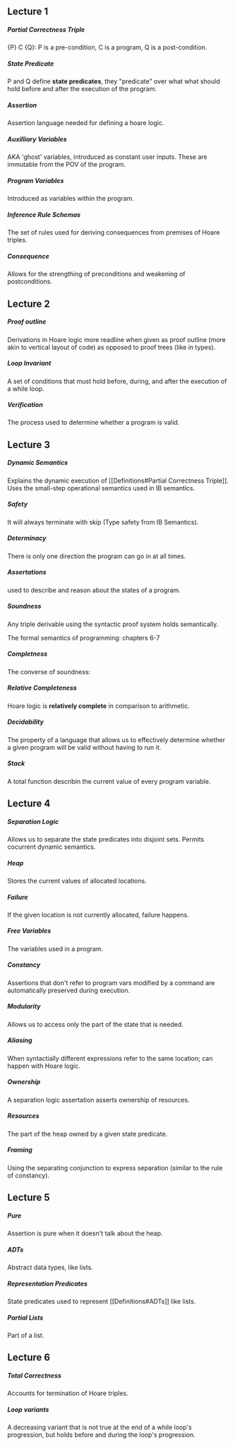 ## Lecture 1

##### Partial Correctness Triple
{P} C {Q}: P is a pre-condition, C is a program, Q is a post-condition.


##### State Predicate
P and Q define **state predicates**, they "predicate" over what what should hold before and after the execution of the program.
 
##### Assertion
Assertion language needed for defining a hoare logic.


##### Auxilliary Variables
AKA 'ghost' variables, introduced as constant user inputs. These are immutable from the POV of the program.

##### Program Variables
Introduced as variables within the program.

##### Inference Rule Schemas
The set of rules used for deriving consequences from premises of Hoare triples.

##### Consequence
Allows for the strengthing of preconditions and weakening of postconditions.

## Lecture 2

##### Proof outline
Derivations in Hoare logic more readline when given as proof outline (more akin to vertical layout of code) as opposed to proof trees (like in types).

##### Loop Invariant
A set of conditions that must hold before, during, and after the execution of a while loop.

##### Verification
The process used to determine whether a program is valid.

## Lecture 3

##### Dynamic Semantics
Explains the dynamic execution of [[Definitions#Partial Correctness Triple]]. Uses the small-step operational semantics used in IB semantics.


##### Safety
It will always terminate with skip (Type safety from IB Semantics).

##### Determinacy
There is only one direction the program can go in at all times.

##### Assertations
used to describe and reason about the states of a program.

##### Soundness 
Any triple derivable using the syntactic proof system holds semantically.


The formal semantics of programming: chapters 6-7


##### Completness
The converse of soundness:

##### Relative Completeness
Hoare logic is **relatively complete** in comparison to arithmetic.

##### Decidability
The property of a language that allows us to effectively determine whether a given program will be valid without having to run it.

##### Stack
A total function describin the current value of every program variable.

## Lecture 4

##### Separation Logic
Allows us to separate the state predicates into disjoint sets. Permits cocurrent dynamic semantics.

##### Heap
Stores the current values of allocated locations.

##### Failure
If the given location is not currently allocated, failure happens.

##### Free Variables
The variables used in a program.

##### Constancy
Assertions that don't refer to program vars modified by a command are automatically preserved during execution.

##### Modularity
Allows us to access only the part of the state that is needed.

##### Aliasing
When syntactially different expressions refer to the same location; can happen with Hoare logic.

##### Ownership
A separation logic assertation asserts ownership of resources.

##### Resources
The part of the heap owned by a given state predicate.

##### Framing
Using the separating conjunction to express separation (similar to the rule of constancy).

## Lecture 5

##### Pure
Assertion is pure when it doesn't talk about the heap.

##### ADTs
Abstract data types, like lists.

##### Representation Predicates
State predicates used to represent [[Definitions#ADTs]] like lists.

##### Partial Lists
Part of a list.


## Lecture 6


##### Total Correctness
Accounts for termination of Hoare triples.

##### Loop variants
A decreasing variant that is not true at the end of a while loop's progression, but holds before and during the loop's progression.